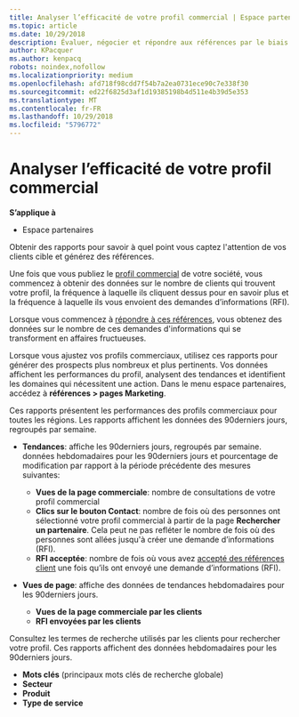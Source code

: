 ```yaml
---
title: Analyser l’efficacité de votre profil commercial | Espace partenaires
ms.topic: article
ms.date: 10/29/2018
description: Évaluer, négocier et répondre aux références par le biais de l'Espace partenaires.
author: KPacquer
ms.author: kenpacq
robots: noindex,nofollow
ms.localizationpriority: medium
ms.openlocfilehash: afd718f98cdd7f54b7a2ea0731ece90c7e338f30
ms.sourcegitcommit: ed22f6825d3af1d19385198b4d511e4b39d5e353
ms.translationtype: MT
ms.contentlocale: fr-FR
ms.lasthandoff: 10/29/2018
ms.locfileid: "5796772"
---
```

# <a name="analyze-the-effectiveness-of-your-business-profile"></a>Analyser l’efficacité de votre profil commercial
<!-- 
https://go.microsoft.com/fwlink/?linkid=849120
-->

**S’applique à**

-  Espace partenaires

Obtenir des rapports pour savoir à quel point vous captez l'attention de vos clients cible et générez des références.

Une fois que vous publiez le [profil commercial](create-a-marketing-profile.md) de votre société, vous commencez à obtenir des données sur le nombre de clients qui trouvent votre profil, la fréquence à laquelle ils cliquent dessus pour en savoir plus et la fréquence à laquelle ils vous envoient des demandes d’informations (RFI). 

Lorsque vous commencez à [répondre à ces références](responding-to-referrals.md), vous obtenez des données sur le nombre de ces demandes d'informations qui se transforment en affaires fructueuses.

Lorsque vous ajustez vos profils commerciaux, utilisez ces rapports pour générer des prospects plus nombreux et plus pertinents. Vos données affichent les performances du profil, analysent des tendances et identifient les domaines qui nécessitent une action. Dans le menu espace partenaires, accédez à **références > pages Marketing**.

Ces rapports présentent les performances des profils commerciaux pour toutes les régions. Les rapports affichent les données des 90derniers jours, regroupés par semaine.

*  **Tendances**: affiche les 90derniers jours, regroupés par semaine. données hebdomadaires pour les 90derniers jours et pourcentage de modification par rapport à la période précédente des mesures suivantes:

   * **Vues de la page commerciale**: nombre de consultations de votre profil commercial
   * **Clics sur le bouton Contact**: nombre de fois où des personnes ont sélectionné votre profil commercial à partir de la page **Rechercher un partenaire**. Cela peut ne pas refléter le nombre de fois où des personnes sont allées jusqu'à créer une demande d’informations (RFI).
   * **RFI acceptée**: nombre de fois où vous avez [accepté des références client](responding-to-referrals.md) une fois qu’ils ont envoyé une demande d’informations (RFI).


*  **Vues de page**: affiche des données de tendances hebdomadaires pour les 90derniers jours.
   *  **Vues de la page commerciale par les clients**
   *  **RFI envoyées par les clients**

Consultez les termes de recherche utilisés par les clients pour rechercher votre profil. Ces rapports affichent des données hebdomadaires pour les 90derniers jours.

*  **Mots clés** (principaux mots clés de recherche globale) 
*  **Secteur**
*  **Produit**
*  **Type de service**

